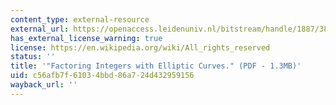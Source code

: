 ```yaml
---
content_type: external-resource
external_url: https://openaccess.leidenuniv.nl/bitstream/handle/1887/3826/346_086.pdf;jsessionid=95ED748E91DA7995C5358421878C3F34?sequence=1
has_external_license_warning: true
license: https://en.wikipedia.org/wiki/All_rights_reserved
status: ''
title: '"Factoring Integers with Elliptic Curves." (PDF - 1.3MB)'
uid: c56afb7f-6103-4bbd-86a7-24d432959156
wayback_url: ''
---
```

